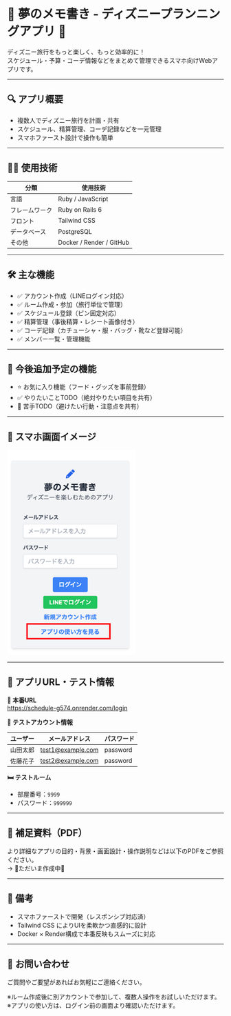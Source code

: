# 🌟 夢のメモ書き - ディズニープランニングアプリ 🎠

ディズニー旅行をもっと楽しく、もっと効率的に！  
スケジュール・予算・コーデ情報などをまとめて管理できるスマホ向けWebアプリです。

---

## 🔍 アプリ概要

- 複数人でディズニー旅行を計画・共有
- スケジュール、精算管理、コーデ記録などを一元管理
- スマホファースト設計で操作も簡単

---

## 🧑‍💻 使用技術

| 分類         | 使用技術               |
|--------------|------------------------|
| 言語         | Ruby / JavaScript      |
| フレームワーク | Ruby on Rails 6         |
| フロント     | Tailwind CSS           |
| データベース | PostgreSQL             |
| その他       | Docker / Render / GitHub |

---

## 🛠️ 主な機能

- ✅ アカウント作成（LINEログイン対応）
- ✅ ルーム作成・参加（旅行単位で管理）
- ✅ スケジュール登録（ピン固定対応）
- ✅ 精算管理（事後精算・レシート画像付き）
- ✅ コーデ記録（カチューシャ・服・バッグ・靴など登録可能）
- ✅ メンバー一覧・管理機能

---

## 🚧 今後追加予定の機能

- ⭐️ お気に入り機能（フード・グッズを事前登録）
- ✅ やりたいことTODO（絶対やりたい項目を共有）
- 🚫 苦手TODO（避けたい行動・注意点を共有）

---

## 📱 スマホ画面イメージ

<img src="./docs/readme_1.png" alt="ログイン画面" width="300" />

---

## 🚀 アプリURL・テスト情報

**🔗 本番URL**  
https://schedule-g574.onrender.com/login

**🧪 テストアカウント情報**  

| ユーザー | メールアドレス         | パスワード  |
|----------|------------------------|-------------|
| 山田太郎  | test1@example.com      | password    |
| 佐藤花子  | test2@example.com      | password    |

**🛏 テストルーム**  
- 部屋番号：`9999`  
- パスワード：`999999`

---

## 📄 補足資料（PDF）

より詳細なアプリの目的・背景・画面設計・操作説明などは以下のPDFをご参照ください。  
→ 🚧ただいま作成中🚧 

---

## 📌 備考

- スマホファーストで開発（レスポンシブ対応済）
- Tailwind CSS によりUIを柔軟かつ直感的に設計
- Docker × Render構成で本番反映もスムーズに対応

---

## 🙏 お問い合わせ

ご質問やご要望があればお気軽にご連絡ください。



※ルーム作成後に別アカウントで参加して、複数人操作をお試しいただけます。
※アプリの使い方は、ログイン前の画面より確認いただけます。



